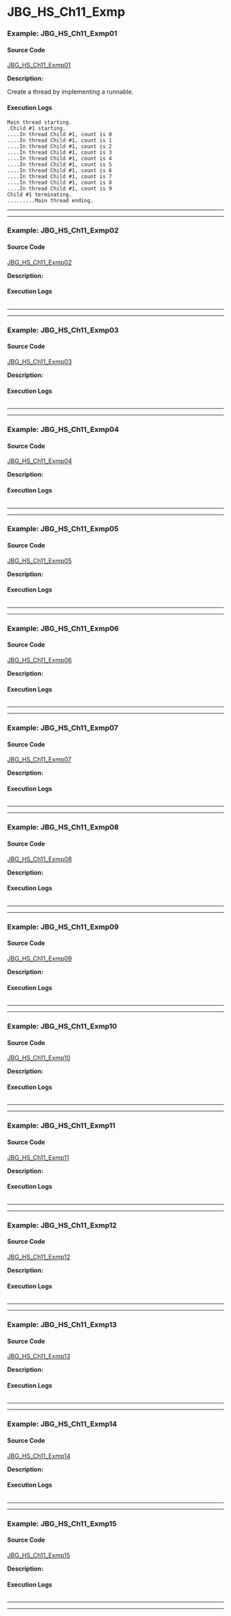 # JBG_HS_Ch11_Exmp

### Example: JBG_HS_Ch11_Exmp01

#### Source Code
[JBG_HS_Ch11_Exmp01](./JBG_HS_Ch11_Exmp01)

**Description:** 

Create a thread by implementing a runnable.

#### Execution Logs

```
Main thread starting.
.Child #1 starting.
....In thread Child #1, count is 0
....In thread Child #1, count is 1
....In thread Child #1, count is 2
....In thread Child #1, count is 3
....In thread Child #1, count is 4
....In thread Child #1, count is 5
....In thread Child #1, count is 6
....In thread Child #1, count is 7
....In thread Child #1, count is 8
....In thread Child #1, count is 9
Child #1 terminating.
.........Main thread ending.
```

---
---

### Example: JBG_HS_Ch11_Exmp02

#### Source Code
[JBG_HS_Ch11_Exmp02](./JBG_HS_Ch11_Exmp02)

**Description:** 



#### Execution Logs

```

```

---
---

### Example: JBG_HS_Ch11_Exmp03

#### Source Code
[JBG_HS_Ch11_Exmp03](./JBG_HS_Ch11_Exmp03)

**Description:** 



#### Execution Logs

```

```

---
---

### Example: JBG_HS_Ch11_Exmp04

#### Source Code
[JBG_HS_Ch11_Exmp04](./JBG_HS_Ch11_Exmp04)

**Description:** 



#### Execution Logs

```

```

---
---

### Example: JBG_HS_Ch11_Exmp05

#### Source Code
[JBG_HS_Ch11_Exmp05](./JBG_HS_Ch11_Exmp05)

**Description:** 



#### Execution Logs

```

```

---
---

### Example: JBG_HS_Ch11_Exmp06

#### Source Code
[JBG_HS_Ch11_Exmp06](./JBG_HS_Ch11_Exmp06)

**Description:** 



#### Execution Logs

```

```

---
---

### Example: JBG_HS_Ch11_Exmp07

#### Source Code
[JBG_HS_Ch11_Exmp07](./JBG_HS_Ch11_Exmp07)

**Description:** 



#### Execution Logs

```

```

---
---

### Example: JBG_HS_Ch11_Exmp08

#### Source Code
[JBG_HS_Ch11_Exmp08](./JBG_HS_Ch11_Exmp08)

**Description:** 



#### Execution Logs

```

```

---
---

### Example: JBG_HS_Ch11_Exmp09

#### Source Code
[JBG_HS_Ch11_Exmp09](./JBG_HS_Ch11_Exmp09)

**Description:** 



#### Execution Logs

```

```

---
---

### Example: JBG_HS_Ch11_Exmp10

#### Source Code
[JBG_HS_Ch11_Exmp10](./JBG_HS_Ch11_Exmp10)

**Description:** 



#### Execution Logs

```

```

---
---

### Example: JBG_HS_Ch11_Exmp11

#### Source Code
[JBG_HS_Ch11_Exmp11](./JBG_HS_Ch11_Exmp11)

**Description:** 



#### Execution Logs

```

```

---
---

### Example: JBG_HS_Ch11_Exmp12

#### Source Code
[JBG_HS_Ch11_Exmp12](./JBG_HS_Ch11_Exmp12)

**Description:** 



#### Execution Logs

```

```

---
---

### Example: JBG_HS_Ch11_Exmp13

#### Source Code
[JBG_HS_Ch11_Exmp13](./JBG_HS_Ch11_Exmp13)

**Description:** 



#### Execution Logs

```

```

---
---

### Example: JBG_HS_Ch11_Exmp14

#### Source Code
[JBG_HS_Ch11_Exmp14](./JBG_HS_Ch11_Exmp14)

**Description:** 



#### Execution Logs

```

```

---
---

### Example: JBG_HS_Ch11_Exmp15

#### Source Code
[JBG_HS_Ch11_Exmp15](./JBG_HS_Ch11_Exmp15)

**Description:** 



#### Execution Logs

```

```

---
---

